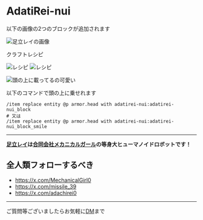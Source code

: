 # AdatiRei-nui

以下の画像の2つのブロックが追加されます

![足立レイの画像](https://cdn.modrinth.com/data/cached_images/96af33e48f8dae2da798c7dfe3ce93cae54c646d.jpeg)

クラフトレシピ

![レシピ](https://cdn.modrinth.com/data/cached_images/f6350061b431e63175a4b85aa8e32ba9c6f57f56.png)
![レシピ](https://cdn.modrinth.com/data/cached_images/145efa2fe6082a853f8d4fabea82c4fa1012ccc9.png)

![頭の上に載ってるの可愛い](https://cdn.modrinth.com/data/cached_images/cff7ddd40b3e2bb20d3579347e6b94883462c25d_0.webp)

以下のコマンドで頭の上に乗せれます

```
/item replace entity @p armor.head with adatirei-nui:adatirei-nui_block
# 又は
/item replace entity @p armor.head with adatirei-nui:adatirei-nui_block_smile
```

---

**[足立レイ](https://mechanicalgirl.jp/adachi-rei/)は[合同会社メカニカルガール](https://mechanicalgirl.jp/)の等身大ヒューマノイドロボットです！**

全人類フォローするべき
--
- https://x.com/MechanicalGirl0
- https://x.com/missile_39
- https://x.com/adachirei0

---

ご質問等ございましたらお気軽に[DM](https://x.com/2237yh)まで
